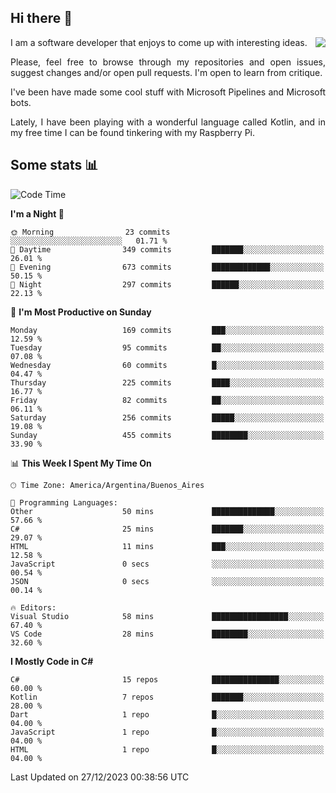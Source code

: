 ## Hi there :slightly_smiling_face:

<img src="https://github-readme-stats.vercel.app/api?username=victorgrycuk&show_icons=true&count_private=true&title_color=F7941E&icon_color=F7941E" align="right">

<p align="justify">
I am a software developer that enjoys to come up with interesting ideas.
<p/>

<p align= "justify">
Please, feel free to browse through my repositories and open issues, suggest changes and/or open pull requests. I'm open to learn from critique.
<p/>


<p align= "justify">
I've been have made some cool stuff with Microsoft Pipelines and Microsoft bots.
<p/>

<p align= "justify">
Lately, I have been playing with a wonderful language called Kotlin, and in my free time I can be found tinkering with my Raspberry Pi.
<p/>

## Some stats :bar_chart:
<!--START_SECTION:waka-->
![Code Time](http://img.shields.io/badge/Code%20Time-1%2C836%20hrs%2012%20mins-blue)

**I'm a Night 🦉** 

```text
🌞 Morning                23 commits          ░░░░░░░░░░░░░░░░░░░░░░░░░   01.71 % 
🌆 Daytime                349 commits         ███████░░░░░░░░░░░░░░░░░░   26.01 % 
🌃 Evening                673 commits         █████████████░░░░░░░░░░░░   50.15 % 
🌙 Night                  297 commits         ██████░░░░░░░░░░░░░░░░░░░   22.13 % 
```
📅 **I'm Most Productive on Sunday** 

```text
Monday                   169 commits         ███░░░░░░░░░░░░░░░░░░░░░░   12.59 % 
Tuesday                  95 commits          ██░░░░░░░░░░░░░░░░░░░░░░░   07.08 % 
Wednesday                60 commits          █░░░░░░░░░░░░░░░░░░░░░░░░   04.47 % 
Thursday                 225 commits         ████░░░░░░░░░░░░░░░░░░░░░   16.77 % 
Friday                   82 commits          ██░░░░░░░░░░░░░░░░░░░░░░░   06.11 % 
Saturday                 256 commits         █████░░░░░░░░░░░░░░░░░░░░   19.08 % 
Sunday                   455 commits         ████████░░░░░░░░░░░░░░░░░   33.90 % 
```


📊 **This Week I Spent My Time On** 

```text
🕑︎ Time Zone: America/Argentina/Buenos_Aires

💬 Programming Languages: 
Other                    50 mins             ██████████████░░░░░░░░░░░   57.66 % 
C#                       25 mins             ███████░░░░░░░░░░░░░░░░░░   29.07 % 
HTML                     11 mins             ███░░░░░░░░░░░░░░░░░░░░░░   12.58 % 
JavaScript               0 secs              ░░░░░░░░░░░░░░░░░░░░░░░░░   00.54 % 
JSON                     0 secs              ░░░░░░░░░░░░░░░░░░░░░░░░░   00.14 % 

🔥 Editors: 
Visual Studio            58 mins             █████████████████░░░░░░░░   67.40 % 
VS Code                  28 mins             ████████░░░░░░░░░░░░░░░░░   32.60 % 
```

**I Mostly Code in C#** 

```text
C#                       15 repos            ███████████████░░░░░░░░░░   60.00 % 
Kotlin                   7 repos             ███████░░░░░░░░░░░░░░░░░░   28.00 % 
Dart                     1 repo              █░░░░░░░░░░░░░░░░░░░░░░░░   04.00 % 
JavaScript               1 repo              █░░░░░░░░░░░░░░░░░░░░░░░░   04.00 % 
HTML                     1 repo              █░░░░░░░░░░░░░░░░░░░░░░░░   04.00 % 
```




 Last Updated on 27/12/2023 00:38:56 UTC
<!--END_SECTION:waka-->
